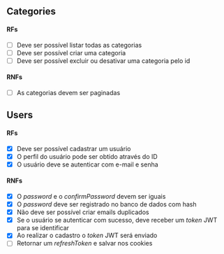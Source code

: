 
## Categories

#### RFs

- [ ] Deve ser possível listar todas as categorias
- [ ] Deve ser possível criar uma categoria
- [ ] Deve ser possível excluir ou desativar uma categoria pelo id

#### RNFs

- [ ] As categorias devem ser paginadas

## Users

#### RFs

- [x] Deve ser possível cadastrar um usuário
- [x] O perfil do usuário pode ser obtido através do ID
- [x] O usuário deve se autenticar com e-mail e senha

#### RNFs

- [x] O *password* e o *confirmPassword* devem ser iguais
- [x] O *password* deve ser registrado no banco de dados com hash
- [x] Não deve ser possível criar emails duplicados
- [x] Se o usuário se autenticar com sucesso, deve receber um *token* JWT para se identificar
- [x] Ao realizar o cadastro o *token* JWT será enviado
- [ ] Retornar um *refreshToken* e salvar nos cookies
